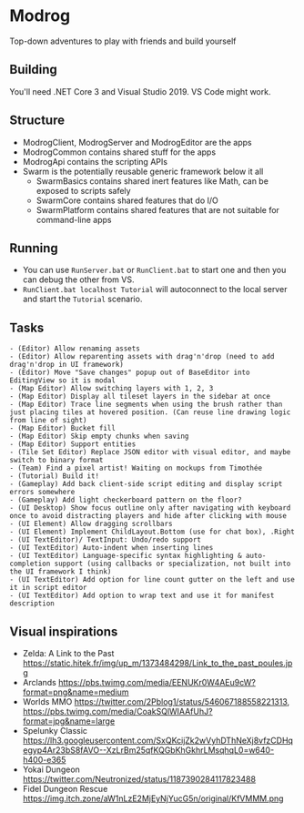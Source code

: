 # Modrog

Top-down adventures to play with friends and build yourself

## Building

You'll need .NET Core 3 and Visual Studio 2019. VS Code might work.

## Structure

  * ModrogClient, ModrogServer and ModrogEditor are the apps
  * ModrogCommon contains shared stuff for the apps
  * ModrogApi contains the scripting APIs
  * Swarm is the potentially reusable generic framework below it all
    * SwarmBasics contains shared inert features like Math, can be exposed to scripts safely
    * SwarmCore contains shared features that do I/O
    * SwarmPlatform contains shared features that are not suitable for command-line apps

## Running

 * You can use `RunServer.bat` or `RunClient.bat` to start one and then you can debug the other from VS.
 * `RunClient.bat localhost Tutorial` will autoconnect to the local server and start the `Tutorial` scenario.

## Tasks

    - (Editor) Allow renaming assets
    - (Editor) Allow reparenting assets with drag'n'drop (need to add drag'n'drop in UI framework)
    - (Editor) Move "Save changes" popup out of BaseEditor into EditingView so it is modal
    - (Map Editor) Allow switching layers with 1, 2, 3
    - (Map Editor) Display all tileset layers in the sidebar at once
    - (Map Editor) Trace line segments when using the brush rather than just placing tiles at hovered position. (Can reuse line drawing logic from line of sight)
    - (Map Editor) Bucket fill
    - (Map Editor) Skip empty chunks when saving
    - (Map Editor) Support entities
    - (Tile Set Editor) Replace JSON editor with visual editor, and maybe switch to binary format
    - (Team) Find a pixel artist! Waiting on mockups from Timothée
    - (Tutorial) Build it!
    - (Gameplay) Add back client-side script editing and display script errors somewhere
    - (Gameplay) Add light checkerboard pattern on the floor?
    - (UI Desktop) Show focus outline only after navigating with keyboard once to avoid distracting players and hide after clicking with mouse
    - (UI Element) Allow dragging scrollbars
    - (UI Element) Implement ChildLayout.Bottom (use for chat box), .Right
    - (UI TextEditor)/ TextInput: Undo/redo support
    - (UI TextEditor) Auto-indent when inserting lines
    - (UI TextEditor) Language-specific syntax highlighting & auto-completion support (using callbacks or specialization, not built into the UI framework I think)
    - (UI TextEditor) Add option for line count gutter on the left and use it in script editor
    - (UI TextEditor) Add option to wrap text and use it for manifest description

## Visual inspirations

  * Zelda: A Link to the Past https://static.hitek.fr/img/up_m/1373484298/Link_to_the_past_poules.jpg
  * Arclands https://pbs.twimg.com/media/EENUKr0W4AEu9cW?format=png&name=medium
  * Worlds MMO https://twitter.com/2Pblog1/status/546067188558221313, https://pbs.twimg.com/media/CoakSQlWIAAfUhJ?format=jpg&name=large
  * Spelunky Classic https://lh3.googleusercontent.com/SxQKcijZk2wVyhDThNeXj8vfzCDHqegyp4Ar23bS8fAVO--XzLrBm25qfKQGbKhGkhrLMsqhqL0=w640-h400-e365
  * Yokai Dungeon https://twitter.com/Neutronized/status/1187390284117823488
  * Fidel Dungeon Rescue https://img.itch.zone/aW1nLzE2MjEyNjYucG5n/original/KfVMMM.png
